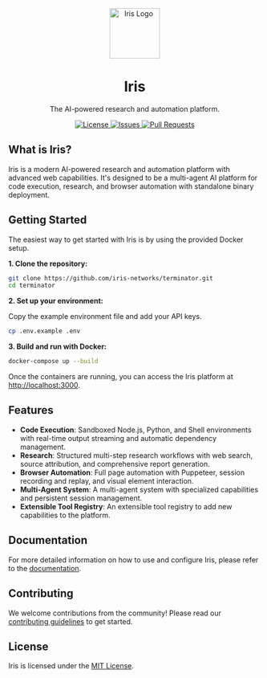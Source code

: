 <div align="center">
  <a href="https://github.com/iris-networks/terminator">
    <img src="https://raw.githubusercontent.com/hivelogic-dev/terminator/main/frontend/src/app/icon.svg" alt="Iris Logo" width="100" height="100">
  </a>
  <h1 align="center">Iris</h1>
  <p align="center">
    The AI-powered research and automation platform.
  </p>
  <div align="center">
    <a href="https://github.com/iris-networks/terminator/blob/main/LICENSE">
      <img src="https://img.shields.io/github/license/iris-networks/terminator?style=flat-square" alt="License">
    </a>
    <a href="https://github.com/iris-networks/terminator/issues">
      <img src="https://img.shields.io/github/issues/iris-networks/terminator?style=flat-square" alt="Issues">
    </a>
    <a href="https://github.com/iris-networks/terminator/pulls">
      <img src="https://img.shields.io/github/issues-pr/iris-networks/terminator?style=flat-square" alt="Pull Requests">
    </a>
  </div>
</div>

## What is Iris?

Iris is a modern AI-powered research and automation platform with advanced web capabilities. It's designed to be a multi-agent AI platform for code execution, research, and browser automation with standalone binary deployment.

## Getting Started

The easiest way to get started with Iris is by using the provided Docker setup.

**1. Clone the repository:**

```bash
git clone https://github.com/iris-networks/terminator.git
cd terminator
```

**2. Set up your environment:**

Copy the example environment file and add your API keys.

```bash
cp .env.example .env
```

**3. Build and run with Docker:**

```bash
docker-compose up --build
```

Once the containers are running, you can access the Iris platform at [http://localhost:3000](http://localhost:3000).

## Features

- **Code Execution**: Sandboxed Node.js, Python, and Shell environments with real-time output streaming and automatic dependency management.
- **Research**: Structured multi-step research workflows with web search, source attribution, and comprehensive report generation.
- **Browser Automation**: Full page automation with Puppeteer, session recording and replay, and visual element interaction.
- **Multi-Agent System**: A multi-agent system with specialized capabilities and persistent session management.
- **Extensible Tool Registry**: An extensible tool registry to add new capabilities to the platform.

## Documentation

For more detailed information on how to use and configure Iris, please refer to the [documentation](./docs/README.md).

## Contributing

We welcome contributions from the community! Please read our [contributing guidelines](./CONTRIBUTING.md) to get started.

## License

Iris is licensed under the [MIT License](./LICENSE).
